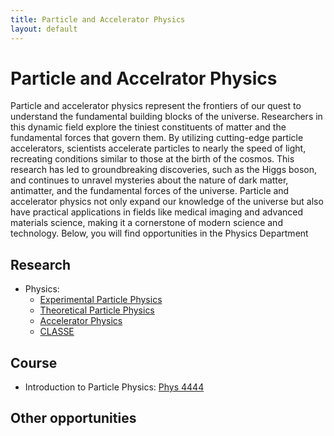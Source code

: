 ```yaml
---
title: Particle and Accelerator Physics
layout: default
---
```

<link rel="stylesheet" href="/main.css">

# Particle and Accelrator Physics


Particle and accelerator physics represent the frontiers of our quest to understand the fundamental building blocks of the universe.
Researchers in this dynamic field explore the tiniest constituents of matter and the fundamental forces that govern them. 
By utilizing cutting-edge particle accelerators, scientists accelerate particles to nearly the speed of light, recreating conditions
similar to those at the birth of the cosmos. This research has led to groundbreaking discoveries, such as the Higgs boson, 
and continues to unravel mysteries about the nature of dark matter, antimatter, and the fundamental forces of the universe. 
Particle and accelerator physics not only expand our knowledge of the universe but also have practical applications in fields
like medical imaging and advanced materials science, making it a cornerstone of modern science and technology.
Below, you will find opportunities in the Physics Department
## Research
- Physics:
  - [Experimental Particle Physics](https://physics.cornell.edu/research/experimental-elementary-particle-physics)
  - [Theoretical Particle Physics](https://physics.cornell.edu/research/theoretical-elementary-particle-physics)
  - [Accelerator Physics](https://physics.cornell.edu/research/accelerator-physics)
  - [CLASSE](https://www.classe.cornell.edu/)



  


## Course
- Introduction to Particle Physics: [Phys 4444](https://classes.cornell.edu/browse/roster/SP23/class/PHYS/4444)
## Other opportunities
